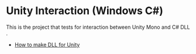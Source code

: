 # Unity Interaction (Windows C#)

This is the project that tests for interaction between Unity Mono and C# DLL .

* [How to make DLL for Unity](https://www.youtube.com/watch?v=Wy4uu8lMEDA)
